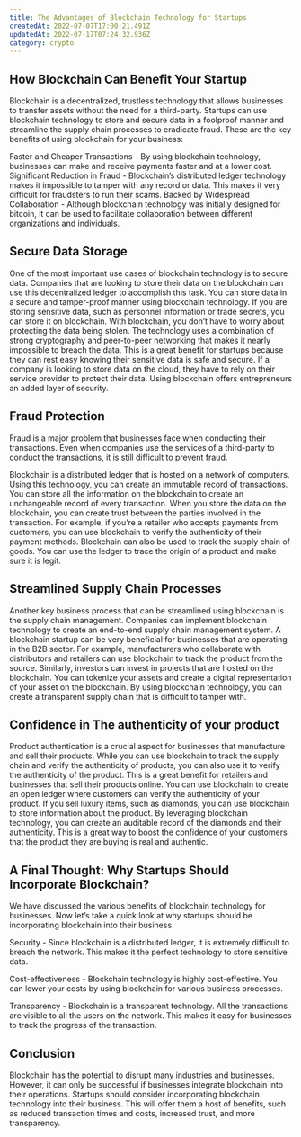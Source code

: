 ```yaml
---
title: The Advantages of Blockchain Technology for Startups
createdAt: 2022-07-07T17:00:21.491Z
updatedAt: 2022-07-17T07:24:32.936Z
category: crypto
---
```


## How Blockchain Can Benefit Your Startup

Blockchain is a decentralized, trustless technology that allows businesses to transfer assets without the need for a third-party. Startups can use blockchain technology to store and secure data in a foolproof manner and streamline the supply chain processes to eradicate fraud.
These are the key benefits of using blockchain for your business:

Faster and Cheaper Transactions - By using blockchain technology, businesses can make and receive payments faster and at a lower cost.
Significant Reduction in Fraud - Blockchain’s distributed ledger technology makes it impossible to tamper with any record or data. This makes it very difficult for fraudsters to run their scams.
Backed by Widespread Collaboration - Although blockchain technology was initially designed for bitcoin, it can be used to facilitate collaboration between different organizations and individuals.

## Secure Data Storage

One of the most important use cases of blockchain technology is to secure data. Companies that are looking to store their data on the blockchain can use this decentralized ledger to accomplish this task. You can store data in a secure and tamper-proof manner using blockchain technology. If you are storing sensitive data, such as personnel information or trade secrets, you can store it on blockchain.
With blockchain, you don’t have to worry about protecting the data being stolen. The technology uses a combination of strong cryptography and peer-to-peer networking that makes it nearly impossible to breach the data.
This is a great benefit for startups because they can rest easy knowing their sensitive data is safe and secure. If a company is looking to store data on the cloud, they have to rely on their service provider to protect their data. Using blockchain offers entrepreneurs an added layer of security.

## Fraud Protection

Fraud is a major problem that businesses face when conducting their transactions. Even when companies use the services of a third-party to conduct the transactions, it is still difficult to prevent fraud.

Blockchain is a distributed ledger that is hosted on a network of computers. Using this technology, you can create an immutable record of transactions. You can store all the information on the blockchain to create an unchangeable record of every transaction.
When you store the data on the blockchain, you can create trust between the parties involved in the transaction. For example, if you’re a retailer who accepts payments from customers, you can use blockchain to verify the authenticity of their payment methods.
Blockchain can also be used to track the supply chain of goods. You can use the ledger to trace the origin of a product and make sure it is legit.

## Streamlined Supply Chain Processes

Another key business process that can be streamlined using blockchain is the supply chain management. Companies can implement blockchain technology to create an end-to-end supply chain management system.
A blockchain startup can be very beneficial for businesses that are operating in the B2B sector. For example, manufacturers who collaborate with distributors and retailers can use blockchain to track the product from the source.
Similarly, investors can invest in projects that are hosted on the blockchain. You can tokenize your assets and create a digital representation of your asset on the blockchain.
By using blockchain technology, you can create a transparent supply chain that is difficult to tamper with.

## Confidence in The authenticity of your product

Product authentication is a crucial aspect for businesses that manufacture and sell their products. While you can use blockchain to track the supply chain and verify the authenticity of products, you can also use it to verify the authenticity of the product.
This is a great benefit for retailers and businesses that sell their products online. You can use blockchain to create an open ledger where customers can verify the authenticity of your product.
If you sell luxury items, such as diamonds, you can use blockchain to store information about the product. By leveraging blockchain technology, you can create an auditable record of the diamonds and their authenticity. This is a great way to boost the confidence of your customers that the product they are buying is real and authentic.

## A Final Thought: Why Startups Should Incorporate Blockchain?

We have discussed the various benefits of blockchain technology for businesses. Now let’s take a quick look at why startups should be incorporating blockchain into their business.

Security - Since blockchain is a distributed ledger, it is extremely difficult to breach the network. This makes it the perfect technology to store sensitive data.

Cost-effectiveness - Blockchain technology is highly cost-effective. You can lower your costs by using blockchain for various business processes.

Transparency - Blockchain is a transparent technology. All the transactions are visible to all the users on the network. This makes it easy for businesses to track the progress of the transaction.

## Conclusion

Blockchain has the potential to disrupt many industries and businesses. However, it can only be successful if businesses integrate blockchain into their operations. Startups should consider incorporating blockchain technology into their business. This will offer them a host of benefits, such as reduced transaction times and costs, increased trust, and more transparency.
